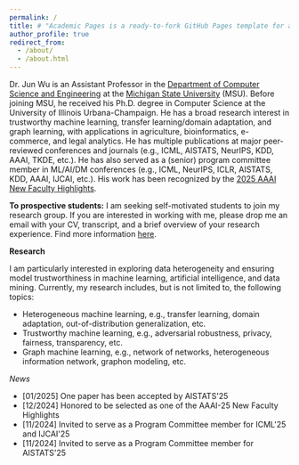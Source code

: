 ```yaml
---
permalink: /
title: # "Academic Pages is a ready-to-fork GitHub Pages template for academic personal websites"
author_profile: true
redirect_from: 
  - /about/
  - /about.html
---
```


Dr. Jun Wu is an Assistant Professor in the [Department of Computer Science and Engineering](https://engineering.msu.edu/about/departments/cse) at the [Michigan State University](https://msu.edu/) (MSU). Before joining MSU, he received his Ph.D. degree in Computer Science at the University of Illinois Urbana-Champaign. He has a broad research interest in trustworthy machine learning, transfer learning/domain adaptation, and graph learning, with applications in agriculture, bioinformatics, e-commerce, and legal analytics. He has multiple publications at major peer-reviewed conferences and journals (e.g., ICML, AISTATS, NeurIPS, KDD, AAAI, TKDE, etc.). He has also served as a (senior) program committee member in ML/AI/DM conferences (e.g., ICML, NeurIPS, ICLR, AISTATS, KDD, AAAI, IJCAI, etc.). His work has been recognized by the [2025 AAAI New Faculty Highlights](https://aaai.org/conference/aaai/aaai-25/new-faculty-highlights-program/).

**To prospective students:** I am seeking self-motivated students to join my research group. If you are interested in working with me, please drop me an email with your CV, transcript, and a brief overview of your research experience. Find more information [here](https://junwu6.github.io/recruitment/).

**Research**

I am particularly interested in exploring data heterogeneity and ensuring model trustworthiness in machine learning, artificial intelligence, and data mining. Currently, my research includes, but is not limited to, the following topics:
* Heterogeneous machine learning, e.g., transfer learning, domain adaptation, out-of-distribution generalization, etc.
* Trustworthy machine learning, e.g., adversarial robustness, privacy, fairness, transparency, etc.
* Graph machine learning, e.g., network of networks, heterogeneous information network, graphon modeling, etc.

*News*

* [01/2025] One paper has been accepted by AISTATS'25
* [12/2024] Honored to be selected as one of the AAAI-25 New Faculty Highlights
* [11/2024] Invited to serve as a Program Committee member for ICML'25 and IJCAI'25
* [11/2024] Invited to serve as a Program Committee member for AISTATS'25
